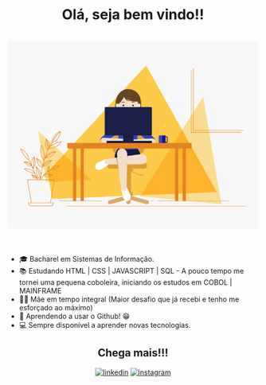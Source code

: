 <div align="center">

# Olá, seja bem vindo!! 
<br>
  <img alt="GIF" src="https://github.com/cmarih/cmarih/blob/master/img/programmer.gif?raw=true" />
</div>
<br><br>

- :mortar_board: Bacharel em Sistemas de Informação.
- :books: Estudando HTML | CSS | JAVASCRIPT | SQL  - A pouco tempo me tornei uma pequena coboleira, iniciando os estudos em COBOL | MAINFRAME
- :family_woman_boy: Mãe em tempo integral (Maior desafio que já recebi e tenho me esforçado ao máximo)
- :eyes: Aprendendo a usar o Github! :grin:
- :computer: Sempre disponível a aprender novas tecnologias.


<div align="center">

## Chega mais!!!

<a href="https://www.linkedin.com/in/marilene-costa/"><img alt="linkedin" title="linkedin" width="30" height="30" src="https://img.icons8.com/fluent/48/000000/linkedin.png"></a>  <a href="https://www.instagram.com/cmarihc/"><img alt="instagram" title="instagram" width="30" height="30" src="https://img.icons8.com/fluent/48/000000/instagram-new.png"></a> 

</div>